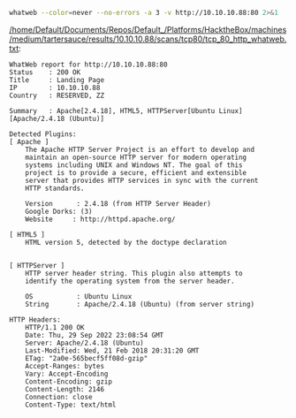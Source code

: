 ```bash
whatweb --color=never --no-errors -a 3 -v http://10.10.10.88:80 2>&1
```

[/home/Default/Documents/Repos/Default_/Platforms/HacktheBox/machines/medium/tartersauce/results/10.10.10.88/scans/tcp80/tcp_80_http_whatweb.txt](file:///home/Default/Documents/Repos/Default_/Platforms/HacktheBox/machines/medium/tartersauce/results/10.10.10.88/scans/tcp80/tcp_80_http_whatweb.txt):

```
WhatWeb report for http://10.10.10.88:80
Status    : 200 OK
Title     : Landing Page
IP        : 10.10.10.88
Country   : RESERVED, ZZ

Summary   : Apache[2.4.18], HTML5, HTTPServer[Ubuntu Linux][Apache/2.4.18 (Ubuntu)]

Detected Plugins:
[ Apache ]
	The Apache HTTP Server Project is an effort to develop and
	maintain an open-source HTTP server for modern operating
	systems including UNIX and Windows NT. The goal of this
	project is to provide a secure, efficient and extensible
	server that provides HTTP services in sync with the current
	HTTP standards.

	Version      : 2.4.18 (from HTTP Server Header)
	Google Dorks: (3)
	Website     : http://httpd.apache.org/

[ HTML5 ]
	HTML version 5, detected by the doctype declaration


[ HTTPServer ]
	HTTP server header string. This plugin also attempts to
	identify the operating system from the server header.

	OS           : Ubuntu Linux
	String       : Apache/2.4.18 (Ubuntu) (from server string)

HTTP Headers:
	HTTP/1.1 200 OK
	Date: Thu, 29 Sep 2022 23:08:54 GMT
	Server: Apache/2.4.18 (Ubuntu)
	Last-Modified: Wed, 21 Feb 2018 20:31:20 GMT
	ETag: "2a0e-565becf5ff08d-gzip"
	Accept-Ranges: bytes
	Vary: Accept-Encoding
	Content-Encoding: gzip
	Content-Length: 2146
	Connection: close
	Content-Type: text/html



```
